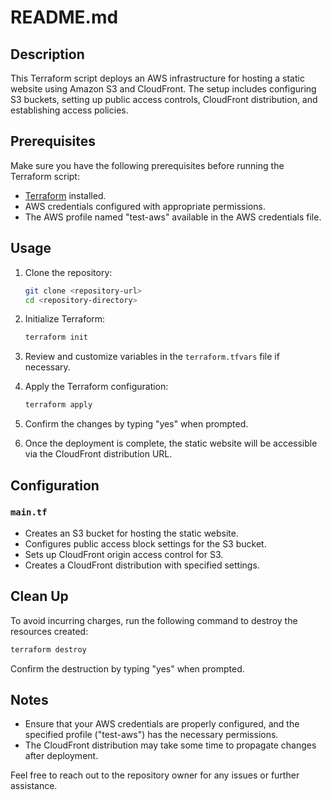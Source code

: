 # README.md

## Description

This Terraform script deploys an AWS infrastructure for hosting a static website using Amazon S3 and CloudFront. The setup includes configuring S3 buckets, setting up public access controls, CloudFront distribution, and establishing access policies.

## Prerequisites

Make sure you have the following prerequisites before running the Terraform script:

- [Terraform](https://www.terraform.io/) installed.
- AWS credentials configured with appropriate permissions.
- The AWS profile named "test-aws" available in the AWS credentials file.

## Usage

1. Clone the repository:

   ```bash
   git clone <repository-url>
   cd <repository-directory>
   ```

2. Initialize Terraform:

   ```bash
   terraform init
   ```

3. Review and customize variables in the `terraform.tfvars` file if necessary.

4. Apply the Terraform configuration:

   ```bash
   terraform apply
   ```

5. Confirm the changes by typing "yes" when prompted.

6. Once the deployment is complete, the static website will be accessible via the CloudFront distribution URL.

## Configuration

### `main.tf`

- Creates an S3 bucket for hosting the static website.
- Configures public access block settings for the S3 bucket.
- Sets up CloudFront origin access control for S3.
- Creates a CloudFront distribution with specified settings.


## Clean Up

To avoid incurring charges, run the following command to destroy the resources created:

```bash
terraform destroy
```

Confirm the destruction by typing "yes" when prompted.

## Notes

- Ensure that your AWS credentials are properly configured, and the specified profile ("test-aws") has the necessary permissions.
- The CloudFront distribution may take some time to propagate changes after deployment.

Feel free to reach out to the repository owner for any issues or further assistance.